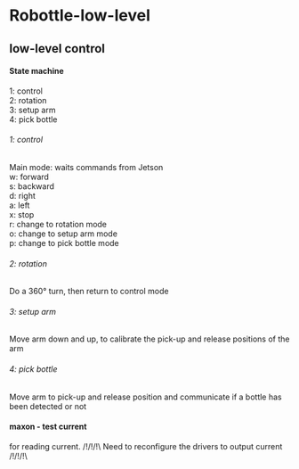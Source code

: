# Robottle-low-level

## low-level control

#### State machine
1: control\
2: rotation\
3: setup arm\
4: pick bottle


###### 1: control
Main mode: waits commands from Jetson\
w: forward\
s: backward\
d: right\
a: left\
x: stop\
r: change to rotation mode\
o: change to setup arm mode\
p: change to pick bottle mode

###### 2: rotation
Do a 360° turn, then return to control mode

###### 3: setup arm
Move arm down and up, to calibrate the pick-up and release positions of the arm

###### 4: pick bottle
Move arm to pick-up and release position and communicate if a bottle has been detected or not



#### maxon - test current
for reading current. /!\/!\/!\ Need to reconfigure the drivers to output current /!\/!\/!\

